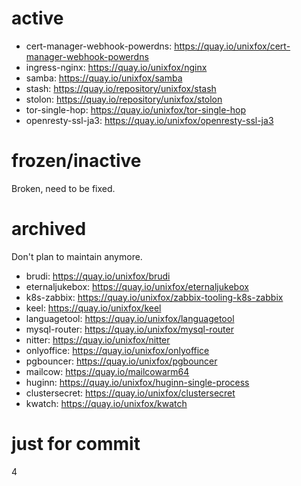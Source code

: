 # active
- cert-manager-webhook-powerdns: https://quay.io/unixfox/cert-manager-webhook-powerdns
- ingress-nginx: https://quay.io/unixfox/nginx
- samba: https://quay.io/unixfox/samba
- stash: https://quay.io/repository/unixfox/stash
- stolon: https://quay.io/repository/unixfox/stolon
- tor-single-hop: https://quay.io/unixfox/tor-single-hop
- openresty-ssl-ja3: https://quay.io/unixfox/openresty-ssl-ja3

# frozen/inactive
Broken, need to be fixed.

# archived
Don't plan to maintain anymore.

- brudi: https://quay.io/unixfox/brudi
- eternaljukebox: https://quay.io/unixfox/eternaljukebox
- k8s-zabbix: https://quay.io/unixfox/zabbix-tooling-k8s-zabbix
- keel: https://quay.io/unixfox/keel
- languagetool: https://quay.io/unixfox/languagetool
- mysql-router: https://quay.io/unixfox/mysql-router
- nitter: https://quay.io/unixfox/nitter
- onlyoffice: https://quay.io/unixfox/onlyoffice
- pgbouncer: https://quay.io/unixfox/pgbouncer
- mailcow: https://quay.io/mailcowarm64
- huginn: https://quay.io/unixfox/huginn-single-process
- clustersecret: https://quay.io/unixfox/clustersecret
- kwatch: https://quay.io/unixfox/kwatch

# just for commit
4
